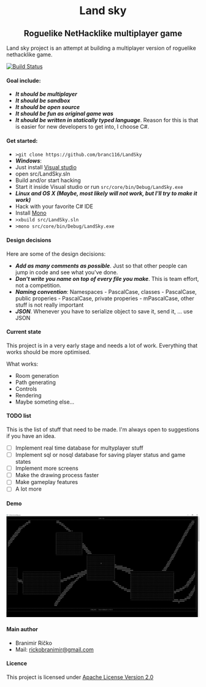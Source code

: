 <h1 align="center"> Land sky </h1>

<h2 align="center">Roguelike NetHacklike multiplayer game</h4>

Land sky project is an attempt at building a multiplayer version of roguelike nethacklike game.

[![Build Status](https://travis-ci.org/branc116/LandSky.svg?branch=master)](https://travis-ci.org/branc116/LandSky)

#### Goal include:
* ***It should be multiplayer***
* ***It should be sandbox***
* ***It should be open source***
* ***It should be fun as original game was***
* ***It should be written in statically typed language***. 
Reason for this is that is easier for new developers to get into, I choose C#.

#### Get started:
* ``` >git clone https://github.com/branc116/LandSky ```
* ***Windows***: 
 * Just install [Visual studio](https://www.visualstudio.com/en-us/products/visual-studio-community-vs.aspx) 
 * open src/LandSky.sln  
 * Build and/or start hacking
 * Start it inside Visual studio or run ``` src/core/bin/Debug/LandSky.exe ```
* ***Linux and OS X (Maybe, most likely will not work, but I'll try to make it work)***
 * Hack with your favorite C# IDE
 * Install [Mono](http://www.mono-project.com/download/)
 * ``` >xbuild src/LandSky.sln ```
 * ``` >mono src/core/bin/Debug/LandSky.exe ```

#### Design decisions
Here are some of the design decisions:
* ***Add as many comments as possible***. Just so that other people can jump in code and see what you've done.
* ***Don't write you name on top of every file you make***. This is team effort, not a competition.
* ***Naming convention***: Namespaces - PascalCase, classes - PascalCase, public properies - PascalCase, private properies - mPascalCase, other stuff is not really important
* ***JSON***. Whenever you have to serialize object to save it, send it, ... use JSON

#### Current state
This project is in a very early stage and needs a lot of work. Everything that works should be more optimised.

What works:
* Room generation
* Path generating
* Controls
* Rendering
* Maybe someting else...

#### TODO list
This is the list of stuff that need to be made. I'm always open to suggestions if you have an idea.
- [ ] Implement real time database for multyplayer stuff
- [ ] Implement sql or nosql database for saving player status and game states
- [ ] Implement more screens
- [ ] Make the drawing process faster
- [ ] Make gameplay features
- [ ] A lot more

#### Demo
![Alt text](imgs/Demo130816_3.jpg)

#### Main author
* Branimir Ričko
* Mail: rickobranimir@gmail.com
 
#### Licence
This project is licensed under [Apache License Version 2.0](LICENSE.md)
